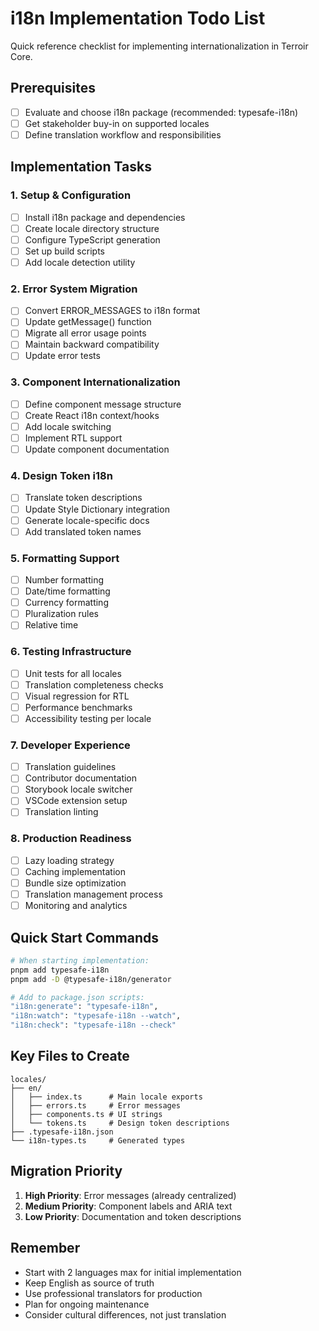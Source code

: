 # i18n Implementation Todo List

Quick reference checklist for implementing internationalization in Terroir Core.

## Prerequisites
- [ ] Evaluate and choose i18n package (recommended: typesafe-i18n)
- [ ] Get stakeholder buy-in on supported locales
- [ ] Define translation workflow and responsibilities

## Implementation Tasks

### 1. Setup & Configuration
- [ ] Install i18n package and dependencies
- [ ] Create locale directory structure
- [ ] Configure TypeScript generation
- [ ] Set up build scripts
- [ ] Add locale detection utility

### 2. Error System Migration
- [ ] Convert ERROR_MESSAGES to i18n format
- [ ] Update getMessage() function
- [ ] Migrate all error usage points
- [ ] Maintain backward compatibility
- [ ] Update error tests

### 3. Component Internationalization
- [ ] Define component message structure
- [ ] Create React i18n context/hooks
- [ ] Add locale switching
- [ ] Implement RTL support
- [ ] Update component documentation

### 4. Design Token i18n
- [ ] Translate token descriptions
- [ ] Update Style Dictionary integration
- [ ] Generate locale-specific docs
- [ ] Add translated token names

### 5. Formatting Support
- [ ] Number formatting
- [ ] Date/time formatting
- [ ] Currency formatting
- [ ] Pluralization rules
- [ ] Relative time

### 6. Testing Infrastructure
- [ ] Unit tests for all locales
- [ ] Translation completeness checks
- [ ] Visual regression for RTL
- [ ] Performance benchmarks
- [ ] Accessibility testing per locale

### 7. Developer Experience
- [ ] Translation guidelines
- [ ] Contributor documentation
- [ ] Storybook locale switcher
- [ ] VSCode extension setup
- [ ] Translation linting

### 8. Production Readiness
- [ ] Lazy loading strategy
- [ ] Caching implementation
- [ ] Bundle size optimization
- [ ] Translation management process
- [ ] Monitoring and analytics

## Quick Start Commands

```bash
# When starting implementation:
pnpm add typesafe-i18n
pnpm add -D @typesafe-i18n/generator

# Add to package.json scripts:
"i18n:generate": "typesafe-i18n",
"i18n:watch": "typesafe-i18n --watch",
"i18n:check": "typesafe-i18n --check"
```

## Key Files to Create

```
locales/
├── en/
│   ├── index.ts      # Main locale exports
│   ├── errors.ts     # Error messages
│   ├── components.ts # UI strings
│   └── tokens.ts     # Design token descriptions
├── .typesafe-i18n.json
└── i18n-types.ts     # Generated types
```

## Migration Priority

1. **High Priority**: Error messages (already centralized)
2. **Medium Priority**: Component labels and ARIA text
3. **Low Priority**: Documentation and token descriptions

## Remember

- Start with 2 languages max for initial implementation
- Keep English as source of truth
- Use professional translators for production
- Plan for ongoing maintenance
- Consider cultural differences, not just translation